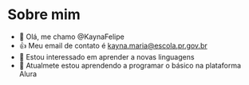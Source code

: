 # Sobre mim
- 👋 Olá, me chamo @KaynaFelipe
- :+1: Meu email de contato é kayna.maria@escola.pr.gov.br
- 👀 Estou interessado em aprender a novas linguagens 
- 🌱 Atualmete estou aprendendo a programar o básico na plataforma Alura


<!---
KaynaFelipe/KaynaFelipe is a ✨ special ✨ repository because its `README.md` (this file) appears on your GitHub profile.
You can click the Preview link to take a look at your changes.
--->
